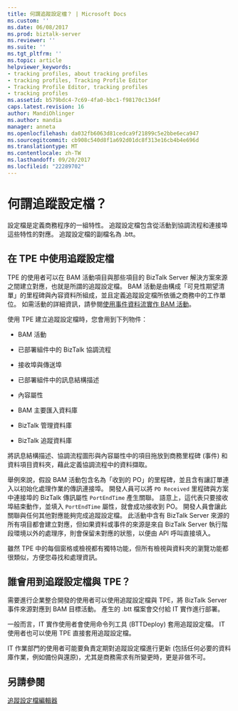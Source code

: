 ```yaml
---
title: 何謂追蹤設定檔？ | Microsoft Docs
ms.custom: ''
ms.date: 06/08/2017
ms.prod: biztalk-server
ms.reviewer: ''
ms.suite: ''
ms.tgt_pltfrm: ''
ms.topic: article
helpviewer_keywords:
- tracking profiles, about tracking profiles
- tracking profiles, Tracking Profile Editor
- Tracking Profile Editor, tracking profiles
- tracking profiles
ms.assetid: b579bdc4-7c69-4fa0-bbc1-f98170c13d4f
caps.latest.revision: 16
author: MandiOhlinger
ms.author: mandia
manager: anneta
ms.openlocfilehash: da032fb6063d81cedca9f21899c5e2bbe6eca947
ms.sourcegitcommit: cb908c540d8f1a692d01dc8f313e16cb4b4e696d
ms.translationtype: MT
ms.contentlocale: zh-TW
ms.lasthandoff: 09/20/2017
ms.locfileid: "22289702"
---
```

# <a name="what-is-a-tracking-profile"></a>何謂追蹤設定檔？
設定檔是定義商務程序的一組特性。 追蹤設定檔包含從活動到協調流程和連接埠這些特性的對應。 追蹤設定檔的副檔名為 .btt。  
  
## <a name="using-tracking-profiles-in-the-tpe"></a>在 TPE 中使用追蹤設定檔  
 TPE 的使用者可以在 BAM 活動項目與那些項目的 BizTalk Server 解決方案來源之間建立對應，也就是所謂的追蹤設定檔。 BAM 活動是由構成「可見性期望清單」的里程碑與內容資料所組成，並且定義追蹤設定檔所依循之商務中的工作單位。 如需活動的詳細資訊，請參閱[使用事件資料流實作 BAM 活動](../core/implementing-bam-activities-with-event-streams.md)。  
  
 使用 TPE 建立追蹤設定檔時，您會用到下列物件：  
  
-   BAM 活動  
  
-   已部署組件中的 BizTalk 協調流程  
  
-   接收埠與傳送埠  
  
-   已部署組件中的訊息結構描述  
  
-   內容屬性  
  
-   BAM 主要匯入資料庫  
  
-   BizTalk 管理資料庫  
  
-   BizTalk 追蹤資料庫  
  
 將訊息結構描述、協調流程圖形與內容屬性中的項目拖放到商務里程碑 (事件) 和資料項目資料夾，藉此定義協調流程中的資料擷取。  
  
 舉例來說，假設 BAM 活動包含名為「收到的 PO」的里程碑，並且含有讓訂單連入以初始化處理作業的傳訊連接埠。 開發人員可以將 `PO Received` 里程碑與方案中連接埠的 BizTalk 傳訊屬性 `PortEndTime` 產生關聯。 語意上，這代表只要接收埠結束動作，並填入 `PortEndTime` 屬性，就會成功接收到 PO。 開發人員會讓此關聯與任何其他對應能夠完成追蹤設定檔。 此活動中含有 BizTalk Server 來源的所有項目都會建立對應，但如果資料或事件的來源是來自 BizTalk Server 執行階段環境以外的處理序，則會保留未對應的狀態，以便由 API 呼叫直接填入。  
  
 雖然 TPE 中的每個窗格或檢視都有獨特功能，但所有檢視與資料夾的瀏覽功能都很類似，方便您尋找和處理資訊。  
  
## <a name="who-uses-tracking-profiles-and-the-tpe"></a>誰會用到追蹤設定檔與 TPE？  
 需要進行企業整合開發的使用者可以使用追蹤設定檔與 TPE，將 BizTalk Server 事件來源對應到 BAM 目標活動。 產生的 .btt 檔案會交付給 IT 實作進行部署。  
  
 一般而言，IT 實作使用者會使用命令列工具 (BTTDeploy) 套用追蹤設定檔。 IT 使用者也可以使用 TPE 直接套用追蹤設定檔。  
  
 IT 作業部門的使用者可能要負責定期對追蹤設定檔進行更新 (包括任何必要的資料庫作業，例如備份與還原)，尤其是商務需求有所變更時，更是非做不可。  
  
## <a name="see-also"></a>另請參閱  
 [追蹤設定檔編輯器](../core/tracking-profile-editor.md)